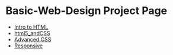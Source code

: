 # Basic-Web-Design Project Page

<ul>
    <li><a href="intro_to_html/index.html" target="_blank">Intro to HTML</a></li>
    <li><a href="html5_andCSS/index.html" target="_blank">html5_andCSS</a></li>
    <li><a href="adv_css/index.html" target="_blank">Advanced CSS</a></li>
    <li><a href="responsive/index.html" target="_blank">Responsive</a></li>
</ul>
